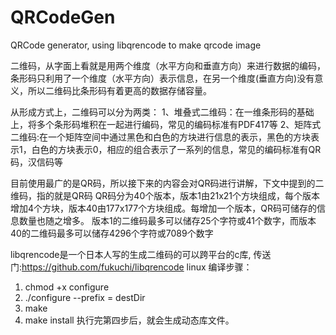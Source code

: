 # QRCodeGen
QRCode generator, using libqrencode to make qrcode image


二维码，从字面上看就是用两个维度（水平方向和垂直方向）来进行数据的编码，条形码只利用了一个维度（水平方向）表示信息，在另一个维度(垂直方向)没有意义，所以二维码比条形码有着更高的数据存储容量。

从形成方式上，二维码可以分为两类：
1、堆叠式二维码：在一维条形码的基础上，将多个条形码堆积在一起进行编码，常见的编码标准有PDF417等
2、矩阵式二维码:在一个矩阵空间中通过黑色和白色的方块进行信息的表示，黑色的方块表示1，白色的方块表示0，相应的组合表示了一系列的信息，常见的编码标准有QR 码，汉信码等

目前使用最广的是QR码，所以接下来的内容会对QR码进行讲解，下文中提到的二维码，指的就是QR码
QR码分为40个版本，版本1由21x21个方块组成，每个版本增加4个方块，版本40由177x177个方块组成。每增加一个版本，QR码可储存的信息数量也随之增多。
版本1的二维码最多可以储存25个字符或41个数字，而版本40的二维码最多可以储存4296个字符或7089个数字


libqrencode是一个日本人写的生成二维码的可以跨平台的c库, 传送门:https://github.com/fukuchi/libqrencode
linux 编译步骤：
1. chmod +x configure
2. ./configure --prefix = destDir
3. make
4. make install
执行完第四步后，就会生成动态库文件。
